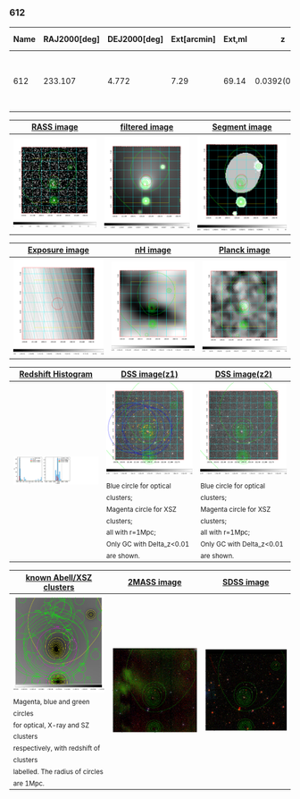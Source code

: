 <div STYLE="page-break-after: always;"></div>

### 612

|Name|RAJ2000[deg]|DEJ2000[deg] |Ext[arcmin]| Ext,ml | z | z_src| C|GC(XSZ,Delta_z<0.01)| GC(OPT,Delta_z<0.01)|GC| R_sig[arcmin] | R500[arcmin] | R500[Mpc]| CRsig[c/s] | CR500[c/s] |L500[1E44 erg/s]|F500[1E-12 erg/s/cm^2]| M500[1E14 Msun]|Tx[keV]|Cnt_sig|Beta|Rc[arcmin]|Comment|Alias|
|---|---|---|---|---|---|------|---|--------|---------|----------|---|---|---|---|---|---|---|---|---|---|---|---|---|---|
|612| 233.107| 4.772| 7.29| 69.14| 0.0392(0.005)| z1, z_opt| S| -| N| C, F20, N, W, XCS| 29.638| 16.151| 0.752| 0.553(0.096)| 0.514(0.089)| 0.321(0.067)| 8.968(1.867)| 1.26(0.13)| 2.50(0.17)| 337.9| 0.512(-0.009+0.020)| 8.234(-0.772+0.962)| An X-ray cluster with $z$ = 0.39 and offset = 0.46 Mpc| t367|

|[RASS image](../image/612/612_img.pdf)|[filtered image](../image/612/612_fil.pdf)|[Segment image](../image/612/612_seg.pdf)|
|-------------------|--------------------|-------------------|
| <img src="../image/612/612_img.png" width="300">  | <img src="../image/612/612_fil.png" width="300">   | <img src="../image/612/612_seg.png" width="300">  |

|[Exposure image](../image/612/612_mex.pdf)| [nH image](../image/612/612_nh.pdf)| [Planck image](../image/612/612_p.pdf)|
|-------------------|--------------------|-------------------|
|<img src="../image/612/612_mex.png" width="300">   | <img src="../image/612/612_nh.png" width="300">    | <img src="../image/612/612_p.png" width="300"> |

|[Redshift Histogram](../image/612/612_zg.pdf) | [DSS image(z1)](../image/612/612_dss_z1.pdf)      |  [DSS image(z2)](../image/612/612_dss_z2.pdf)    |
|-------------------|--------------------|-------------------|
|<img src="../image/612/612_zg.png" width="300"> |<img src="../image/612/612_dss_z1.png" width="300"> <sub><br>Blue circle for optical clusters; <br>Magenta circle for XSZ clusters; <br>all with r=1Mpc; <br>Only GC with Delta_z<0.01 are shown. </sub>| <img src="../image/612/612_dss_z2.png" width="300"><sub><br>Blue circle for optical clusters; <br>Magenta circle for XSZ clusters; <br>all with r=1Mpc; <br>Only GC with Delta_z<0.01 are shown. </sub> |

|[known Abell/XSZ clusters](../image/612/612_gc.pdf) | [2MASS image](../image/612/612_2mass.pdf)      |[SDSS image](../image/612/612_sdss.pdf)   |
|-------------------|-------------------|-------------------|
|<img src=../image/612/612_gc.png width="300"> <br><sub>Magenta, blue and green circles <br>for optical, X-ray and SZ clusters <br>respectively, with redshift of clusters <br>labelled. The radius of circles <br>are 1Mpc.</sub>|<img src="../image/612/612_2mass.png" width="300">  | <img src="../image/612/612_sdss.png" width="300">  |





